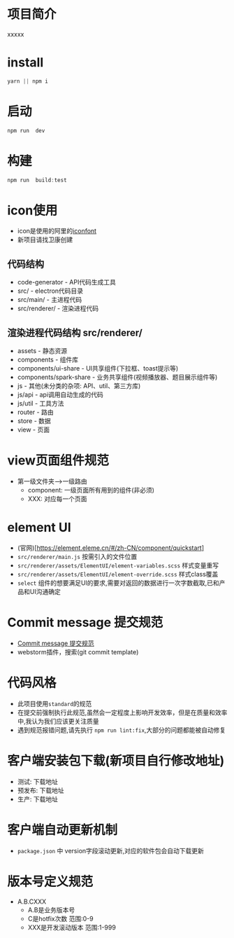 # 项目简介
xxxxx

# install
```javascript
yarn || npm i
```

# 启动
```javascript
npm run  dev
```
# 构建
```javascript
npm run  build:test
```

# icon使用
- icon是使用的阿里的[iconfont](https://www.iconfont.cn/)
- 新项目请找卫康创建


## 代码结构
* code-generator - API代码生成工具
* src/ - electron代码目录
* src/main/ - 主进程代码
* src/renderer/ - 渲染进程代码

## 渲染进程代码结构 src/renderer/
* assets       - 静态资源
* components   - 组件库
* components/ui-share            - UI共享组件(下拉框、toast提示等)
* components/spark-share      - 业务共享组件(视频播放器、题目展示组件等)
* js           - 其他(未分类的杂项: API、util、第三方库)
* js/api            - api调用自动生成的代码
* js/util           - 工具方法
* router       - 路由
* store        - 数据
* view         - 页面

# view页面组件规范
- 第一级文件夹-->一级路由
  - component: 一级页面所有用到的组件(非必须)
  - XXX: 对应每一个页面

# element UI
* (官网)[https://element.eleme.cn/#/zh-CN/component/quickstart]
* `src/renderer/main.js` 按需引入的文件位置 
* `src/renderer/assets/ElementUI/element-variables.scss` 样式变量重写 
* `src/renderer/assets/ElementUI/element-override.scss` 样式class覆盖 
* `select` 组件的想要满足UI的要求,需要对返回的数据进行一次字数截取,已和产品和UI沟通确定


# Commit message 提交规范
- [Commit message 提交规范](http://www.ruanyifeng.com/blog/2016/01/commit_message_change_log.html)
- webstorm插件，搜索(git commit template) 

# 代码风格
- 此项目使用`standard`的规范
- 在提交前强制执行此规范,虽然会一定程度上影响开发效率，但是在质量和效率中,我认为我们应该更关注质量
- 遇到规范报错问题,请先执行 `npm run lint:fix`,大部分的问题都能被自动修复

# 客户端安装包下载(新项目自行修改地址)
- 测试: 下载地址
- 预发布: 下载地址
- 生产:  下载地址

# 客户端自动更新机制
- `package.json` 中 version字段滚动更新,对应的软件包会自动下载更新


# 版本号定义规范
- A.B.CXXX
  - A.B是业务版本号
  - C是hotfix次数  范围:0-9
  - XXX是开发滚动版本 范围:1-999
